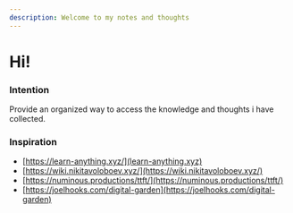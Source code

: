 ```yaml
---
description: Welcome to my notes and thoughts
---
```


# Hi!

### Intention

Provide an organized way to access the knowledge and thoughts i have collected.

### Inspiration

* [https://learn-anything.xyz/](learn-anything.xyz)
* [https://wiki.nikitavoloboev.xyz/](https://wiki.nikitavoloboev.xyz/)
* [https://numinous.productions/ttft/](https://numinous.productions/ttft/)
* [https://joelhooks.com/digital-garden](https://joelhooks.com/digital-garden)

